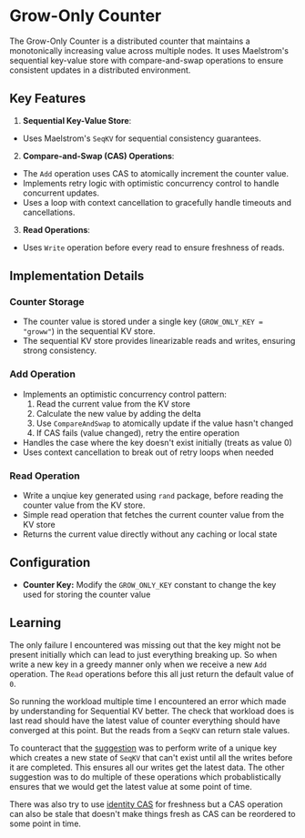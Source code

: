 # Grow-Only Counter

The Grow-Only Counter is a distributed counter that maintains a monotonically increasing value across multiple nodes. It uses Maelstrom's sequential key-value store with compare-and-swap operations to ensure consistent updates in a distributed environment.

## Key Features

1. **Sequential Key-Value Store**:
  - Uses Maelstrom's `SeqKV` for sequential consistency guarantees.

2. **Compare-and-Swap (CAS) Operations**:
  - The `Add` operation uses CAS to atomically increment the counter value.
  - Implements retry logic with optimistic concurrency control to handle concurrent updates.
  - Uses a loop with context cancellation to gracefully handle timeouts and cancellations.

3. **Read Operations**:
  - Uses `Write` operation before every read to ensure freshness of reads.

## Implementation Details

### Counter Storage
- The counter value is stored under a single key (`GROW_ONLY_KEY = "groww"`) in the sequential KV store.
- The sequential KV store provides linearizable reads and writes, ensuring strong consistency.

### Add Operation
- Implements an optimistic concurrency control pattern:
  1. Read the current value from the KV store
  2. Calculate the new value by adding the delta
  3. Use `CompareAndSwap` to atomically update if the value hasn't changed
  4. If CAS fails (value changed), retry the entire operation
- Handles the case where the key doesn't exist initially (treats as value 0)
- Uses context cancellation to break out of retry loops when needed

### Read Operation
- Write a unqiue key generated using `rand` package, before reading the counter value from the KV store.
- Simple read operation that fetches the current counter value from the KV store
- Returns the current value directly without any caching or local state

## Configuration
- **Counter Key:** Modify the `GROW_ONLY_KEY` constant to change the key used for storing the counter value

## Learning

The only failure I encountered was missing out that the key might not be present initially which can lead to just everything breaking up. So when write a new key in a greedy manner only when we receive a new `Add` operation. The `Read` operations before this all just return the default value of `0`.

So running the workload multiple time I encountered an error which made by understanding for Sequential KV better. The check that workload does is last read should have the latest value of counter everything should have converged at this point. But the reads from a `SeqKV` can return stale values.

To counteract that the [suggestion](https://github.com/jepsen-io/maelstrom/issues/39#issuecomment-1445414521) was to perform write of a unique key which creates a new state of `SeqKV` that can't exist until all the writes before it are completed. This ensures all our writes get the latest data. The other suggestion was to do multiple of these operations which probablistically ensures that we would get the latest value at some point of time.

There was also try to use [identity CAS](https://github.com/jepsen-io/maelstrom/issues/39#issuecomment-1445195514) for freshness but a CAS operation can also be stale that doesn't make things fresh as CAS can be reordered to some point in time.
